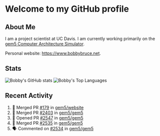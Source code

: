 # Welcome to my GitHub profile

## About Me

I am a project scientist at UC Davis. I am currently working primarily on the [gem5 Computer Architecture Simulator](https://github.com/gem5).

Personal website: <https://www.bobbybruce.net>.

## Stats

![Bobby's GitHub stats](https://github-readme-stats.vercel.app/api?username=bobbyrbruce&show_icons=true&theme=responsive&include_all_commits=true&count_private=true&show=reviews&disable_animations=true)
![Bobby's Top Languages ](https://github-readme-stats.vercel.app/api/top-langs/?username=bobbyrbruce&layout=compact&theme=responsive&count_private=true&langs_count=10&disable_animations=true)

## Recent Activity

<!--START_SECTION:activity-->
1. 🎉 Merged PR [#179](https://github.com/gem5/website/pull/179) in [gem5/website](https://github.com/gem5/website)
2. 🎉 Merged PR [#2403](https://github.com/gem5/gem5/pull/2403) in [gem5/gem5](https://github.com/gem5/gem5)
3. 💪 Opened PR [#2547](https://github.com/gem5/gem5/pull/2547) in [gem5/gem5](https://github.com/gem5/gem5)
4. 🎉 Merged PR [#2535](https://github.com/gem5/gem5/pull/2535) in [gem5/gem5](https://github.com/gem5/gem5)
5. 🗣 Commented on [#2534](https://github.com/gem5/gem5/pull/2534#issuecomment-3192780754) in [gem5/gem5](https://github.com/gem5/gem5)
<!--END_SECTION:activity-->
